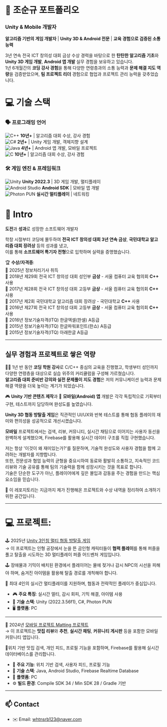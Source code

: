 # 👋 조순규 포트폴리오
### Unity & Mobile 개발자

**알고리즘 기반의 게임 개발자** | **Unity 3D & Android 전문** | **교육 경험으로 검증된 소통 능력**  

3년 연속 전국 ICT 창의성 대회 금상 수상 경력을 바탕으로 한 **탄탄한 알고리즘 기초**와 **Unity 3D 게임 개발**, **Android 앱 개발** 실무 경험을 보유하고 있습니다.  
1년 6개월간의 **코딩 강사 경험**을 통해 다양한 연령층과의 소통 능력과 **문제 해결 지도 역량**을 검증받았으며, **팀 프로젝트 리더** 경험으로 협업과 프로젝트 관리 능력을 갖추었습니다.  

# 💻 기술 스택  


### 🗣️ **프로그래밍 언어**
![C++](https://img.shields.io/badge/C++-00599C?style=flat&logo=c%2B%2B&logoColor=white) **10년+** | 알고리즘 대회 수상, 강사 경험  
![C#](https://img.shields.io/badge/C%23-239120?style=flat-square&logo=c-sharp&logoColor=white) **2년+** | Unity 게임 개발, 객체지향 설계  
![Java](https://img.shields.io/badge/Java-007396?style=flat&logo=java&logoColor=white) **4년+** | Android 앱 개발, 모바일 프로젝트  
![C](https://img.shields.io/badge/C-A8B9CC?style=flat&logo=c&logoColor=white) **10년+** | 알고리즘 대회 수상, 강사 경험  

### 🛠️ **게임 엔진 & 프레임워크**
![Unity](https://img.shields.io/badge/Unity-000000?style=flat&logo=unity&logoColor=white) **Unity 2022.3** | 3D 게임 개발, 멀티플레이  
![Android Studio](https://img.shields.io/badge/Android%20Studio-3DDC84?style=flat&logo=android-studio&logoColor=white) **Android SDK** | 모바일 앱 개발  
![Photon PUN](https://img.shields.io/badge/Photon%20PUN-0082C9?style=flat&logo=data-transfer&logoColor=white) **실시간 멀티플레이** | 네트워킹  


# 📝  Intro


**도전**과 **성과**로 성장한 소프트웨어 개발자  

학창 시절부터 코딩에 몰두하여 **전국 ICT 창의성 대회 3년 연속 금상**, **국민대학교 알고리즘 대회 장려상** 등의 성과를 냈고,  
이를 통해 **소프트웨어 특기자 전형**으로 입학하며 실력을 증명했습니다.

🏆 **수상/자격증**:  
   📜 2025년 정보처리기사 취득  
   🥇 2018년 제29회 전국 ICT 창의성 대회 성인부 **금상** - 서울 컴퓨터 교육 협의회 **C++** 사용  
   🥇 2017년 제28회 전국 ICT 창의성 대회 고등부 **금상** - 서울 컴퓨터 교육 협의회 **C++** 사용  
   🥉 2017년 제2회  국민대학교 알고리즘 대회 장려상    - 국민대학교           **C++** 사용  
   🥇 2016년 제27회 전국 ICT 창의성 대회 고등부 **금상** - 서울 컴퓨터 교육 협의회 **C++** 사용  
   📜 2016년 정보기술자격(ITQ) 한글엑셀(한셀) A등급  
   📜 2015년 정보기술자격(ITQ) 한글파워포인트(한쇼) A등급  
   📜 2015년 정보기술자격(ITQ) 아래한글 A등급  

---

## 실무 경험과 프로젝트로 쌓은 역량   

👨‍🏫 1년 반 동안 **코딩 학원 강사**로 C/C++ 중심의 교육을 진행했고, 학생부터 성인까지 다양한 연령층을 대상으로 실습 위주의 커리큘럼을 구성해 가르쳤습니다.  
**알고리즘 대회 준비반 강의와 실전 문제풀이 지도 경험**은 저의 커뮤니케이션 능력과 문제 해결 역량을 더욱 높이는 계기가 되었습니다.  

🎮 **Unity 기반 콘텐츠 제작**과 📱 **모바일(Android) 앱** 개발은 각각 독립적으로 기획부터 구현, 테스트까지 담당하며 완성도를 높였습니다.  

**Unity 3D 협동 방탈출 게임**은 직관적인 UI/UX와 반복 테스트를 통해 협동 플레이의 재미와 편의성을 성공적으로 개선시켰습니다.  

**모바일** 프로젝트에서는 검색, 리뷰, 커뮤니티, 실시간 채팅으로 이어지는 사용자 동선을 완벽하게 설계했으며, Firebase를 활용해 실시간 데이터 구조를 직접 구현했습니다.  

저는 항상 '이것이 왜 재미있는가?'를 질문하며, 기술적 완성도와 사용자 경험을 함께 고려하는 개발자를 지향합니다.  
또한, 전문성과 협업 능력의 균형을 중요시하여 동료와 활발히 소통하고, 지속적인 코드 리뷰와 기술 공유를 통해 팀의 기술력을 함께 성장시키는 것을 목표로 합니다.  
기술은 단순한 도구가 아닌, 플레이어에게 깊은 몰입과 감동을 주는 경험을 만드는 핵심 요소임을 믿습니다.  

📀 이 레포지토리는 지금까지 제가 진행해온 프로젝트와 수상 내역을 정리하여 소개하기 위한 공간입니다.  

---

# 💻 **프로젝트**:  

   🕹️ 2025년 [Unity 3인칭 멀티 협동 방탈출 게임](https://github.com/whtnsrb123/capstone-2025-17)  
  → 이 프로젝트는 인형 공장에서 눈을 뜬 곰인형 캐릭터들이 **협력 플레이**를 통해 퍼즐을 풀고 탈출을 시도하는 3D 멀티플레이 퍼즐 어드벤처 게임입니다.  

   🕹️ 장애물과 기믹이 배치된 환경에서 플레이어는 물에 젖거나 감시 NPC의 시선을 피해야 하며, 숨겨진 아이템을 활용해 탈출 경로를 개척해야 합니다.  

   👥 최대 4인의 실시간 멀티플레이를 지원하며, 협동과 전략적인 플레이가 중심입니다.  

   - 🎮 **주요 특징**: 실시간 멀티, 감시 회피, 기믹 해결, 아이템 사용  
   - 🔧 **기술 스택**: Unity (2022.3.56f1), C#, Photon PUN  
   - 🖥️ **플랫폼**: PC  

---  

   📱 2024년 [모바일 프로젝트 Matting 프로젝트](https://github.com/whtnsrb123/mobile-project-matting)  
  → 이 프로젝트는 **맛집 리뷰**와 **추천**, **실시간 채팅**, **커뮤니티 게시판** 등을 포함한 모바일 커뮤니티 앱입니다.  

📍위치 기반 맛집 검색, 개인 피드, 프로필 기능을 포함하며,  Firebase를 활용해 실시간 데이터베이스를 관리합니다.  

   - 📍 **주요 기능**: 위치 기반 검색, 사용자 피드, 프로필 기능  
   - 🔧 **기술 스택**: Java, Android Studio, Firebase Realtime Database
   - 📱 **플랫폼**: PC  
   - ⚙️ **빌드 환경**: Compile SDK 34 / Min SDK 28 / Gradle 기반  


---


## 📫 Contact

- ✉️ Email: whtnsrb123@naver.com
